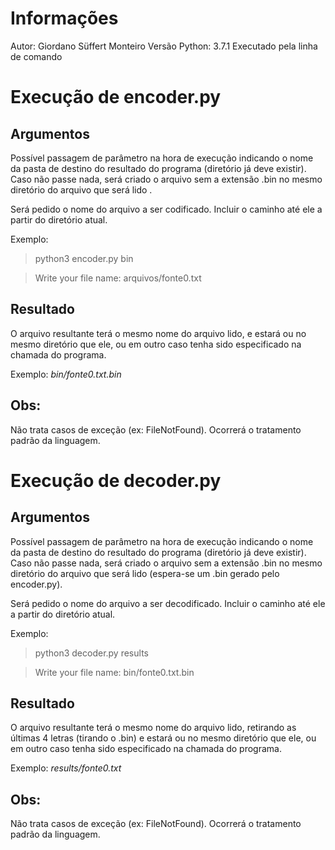 # Informações
Autor: Giordano Süffert Monteiro
Versão Python: 3.7.1
Executado pela linha de comando

# Execução de encoder.py

## Argumentos

Possível passagem de parâmetro na hora de execução indicando o nome da pasta de destino do resultado do programa (diretório já deve existir). Caso não passe nada, será criado o arquivo sem a extensão .bin no mesmo diretório do arquivo que será lido .

Será pedido o nome do arquivo a ser codificado. Incluir o caminho até ele a partir do diretório atual.

Exemplo:
  >python3 encoder.py bin

  >Write your file name: arquivos/fonte0.txt

## Resultado

O arquivo resultante terá o mesmo nome do arquivo lido, e estará ou no mesmo diretório que ele, ou em outro caso tenha sido especificado na chamada do programa.

Exemplo: *bin/fonte0.txt.bin*

## Obs:

Não trata casos de exceção (ex: FileNotFound). Ocorrerá o tratamento padrão da linguagem.

# Execução de decoder.py

## Argumentos

Possível passagem de parâmetro na hora de execução indicando o nome da pasta de destino do resultado do programa (diretório já deve existir). Caso não passe nada, será criado o arquivo sem a extensão .bin no mesmo diretório do arquivo que será lido (espera-se um .bin gerado pelo encoder.py).

Será pedido o nome do arquivo a ser decodificado. Incluir o caminho até ele a partir do diretório atual.

Exemplo:

  >python3 decoder.py results

  >Write your file name: bin/fonte0.txt.bin

## Resultado

O arquivo resultante terá o mesmo nome do arquivo lido, retirando as últimas 4 letras (tirando o .bin) e estará ou no mesmo diretório que ele, ou em outro caso tenha sido especificado na chamada do programa.

Exemplo: *results/fonte0.txt*

## Obs:

Não trata casos de exceção (ex: FileNotFound). Ocorrerá o tratamento padrão da linguagem.